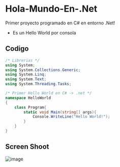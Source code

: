 # Hola-Mundo-En-.Net
Primer proyecto programado en C# en entorno .Net!
- Es un Hello World por consola
## Codigo
```` c#
/* Librerias */
using System;
using System.Collections.Generic;
using System.Linq;
using System.Text;
using System.Threading.Tasks;

/* Primer Hello World en C# -> .net */
namespace HelloWorld
{
    class Program{
        static void Main(string[] args){
            Console.WriteLine("Hello World!");
        }
    }
}
````
## Screen Shoot
![image](https://user-images.githubusercontent.com/22988550/174012208-4f3ff177-8411-4011-b030-78a93b90d861.png)


